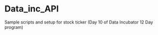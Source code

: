 # Data_inc_API
 Sample scripts and setup for stock ticker (Day 10 of Data Incubator 12 Day program)
